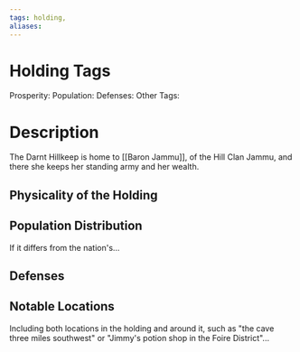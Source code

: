 ```yaml
---
tags: holding,
aliases:
---
```


# Holding Tags
Prosperity:
Population:
Defenses:
Other Tags:

# Description
The Darnt Hillkeep is home to [[Baron Jammu]], of the Hill Clan Jammu, and there she keeps her standing army and her wealth.
## Physicality of the Holding

## Population Distribution
If it differs from the nation's...

## Defenses

## Notable Locations
Including both locations in the holding and around it, such as "the cave three miles southwest" or "Jimmy's potion shop in the Foire District"...

